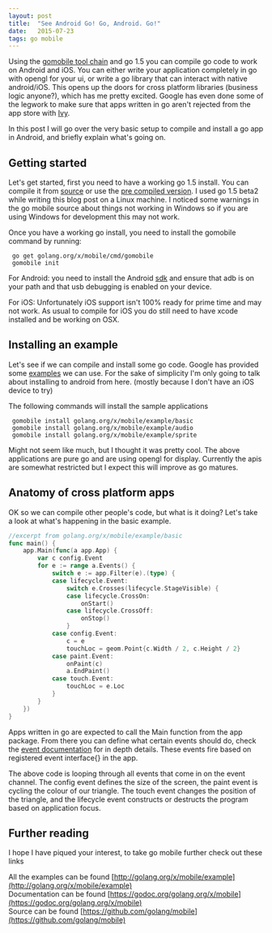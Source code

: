 ```yaml
---
layout: post
title:  "See Android Go! Go, Android. Go!"
date:   2015-07-23
tags: go mobile
---
```


Using the [gomobile tool chain](https://godoc.org/golang.org/x/mobile) and go 1.5 you can compile go code to work on Android and iOS. You can either write your application completely in go with opengl for your ui, or write a go library that can interact with native android/iOS. This opens up the doors for cross platform libraries (business logic anyone?), which has me pretty excited.  Google has even done some of the legwork to make sure that apps written in go aren't rejected from the app store with [Ivy](https://itunes.apple.com/us/app/ivy-big-number-calculator/id1012116478?mt=8).

In this post I will go over the very basic setup to compile and install a go app in Android, and briefly explain what's going on.

## Getting started

Let's get started, first you need to have a working go 1.5 install.  You can compile it from [source](https://golang.org/doc/install/source) or use the [pre compiled version](https://golang.org/dl/).  I used go 1.5 beta2 while writing this blog post on a Linux machine.  I noticed some warnings in the go mobile source about things not working in Windows so if you are using Windows for development this may not work.

Once you have a working go install, you need to install the gomobile command by running:

~~~
 go get golang.org/x/mobile/cmd/gomobile
 gomobile init

~~~

For Android: you need to install the Android [sdk](https://developer.android.com/sdk/installing/index.html?pkg=tools) and ensure that adb is on your path and that usb debugging is enabled on your device.

For iOS: Unfortunately iOS support isn't 100% ready for prime time and may not work.  As usual to compile for iOS you do still need to have xcode installed and be working on OSX.


## Installing an example

Let's see if we can compile and install some go code. Google has provided some [examples](https://godoc.org/golang.org/x/mobile/example) we can use. For the sake of simplicity I'm only going to talk about installing to android from here. (mostly because I don't have an iOS device to try)

The following commands will install the sample applications

~~~
 gomobile install golang.org/x/mobile/example/basic
 gomobile install golang.org/x/mobile/example/audio
 gomobile install golang.org/x/mobile/example/sprite
~~~

Might not seem like much, but I thought it was pretty cool. The above applications are pure go and are using opengl for display.  Currently the apis are somewhat restricted but I expect this will improve as go matures.

## Anatomy of cross platform apps

OK so we can compile other people's code, but what is it doing? Let's take a look at what's happening in the basic example.

~~~go
//excerpt from golang.org/x/mobile/example/basic
func main() {
	app.Main(func(a app.App) {
		var c config.Event
		for e := range a.Events() {
			switch e := app.Filter(e).(type) {
			case lifecycle.Event:
				switch e.Crosses(lifecycle.StageVisible) {
				case lifecycle.CrossOn:
					onStart()
				case lifecycle.CrossOff:
					onStop()
				}
			case config.Event:
				c = e
				touchLoc = geom.Point{c.Width / 2, c.Height / 2}
			case paint.Event:
				onPaint(c)
				a.EndPaint()
			case touch.Event:
				touchLoc = e.Loc
			}
		}
	})
}
~~~

Apps written in go are expected to call the Main function from the app package.  From there you can define what certain events should do, check the [event documentation](https://godoc.org/golang.org/x/mobile/event) for in depth details.  These events fire based on registered event interface{} in the app.

The above code is looping through all events that come in on the event channel. The config event defines the size of the screen, the paint event is cycling the colour of our triangle.  The touch event changes the position of the triangle, and the lifecycle event constructs or destructs the program based on application focus.

## Further reading

I hope I have piqued your interest, to take go mobile further check out these links

All the examples can be found [http://golang.org/x/mobile/example](http://golang.org/x/mobile/example) <br/>
Documentation can be found [https://godoc.org/golang.org/x/mobile](https://godoc.org/golang.org/x/mobile) <br/>
Source can be found [https://github.com/golang/mobile](https://github.com/golang/mobile)
